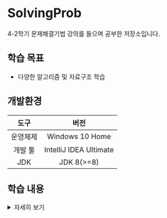 # SolvingProb
4-2학기 문제해결기법 강의를 들으며 공부한 저장소입니다.

## 학습 목표
- 다양한 알고리즘 및 자료구조 학습

## 개발환경
|도구|버전|
|:---:|:---:|
|운영체제|Windows 10 Home|
|개발 툴|IntelliJ IDEA Ultimate|
|JDK|JDK 8(>=8)|

## 학습 내용
<details>  
<summary> 자세히 보기 </summary>

|Chapter|내용|
|:---:|:---:|
|1|[자바 기초 / 큰 정수 / 복잡도 / 배열 / 정렬 / k-th 최대값](https://github.com/yks095/SolvingProb/tree/master/src/chapter/ch1)|
|2|[배열 & 연결리스트 임의접근 / 첫위치 삽입 & 시간복잡도 비교](https://github.com/yks095/SolvingProb/tree/master/src/chapter/ch2)|
|3|[연결리스트](https://github.com/yks095/SolvingProb/tree/master/src/chapter/ch3)|
|4|[스택](https://github.com/yks095/SolvingProb/tree/master/src/chapter/ch4)|
|5|[큐](https://github.com/yks095/SolvingProb/tree/master/src/chapter/ch5)|
|6|[재귀](https://github.com/yks095/SolvingProb/tree/master/src/chapter/ch6)|
|7|[정렬](https://github.com/yks095/SolvingProb/tree/master/src/chapter/ch7)|
|8|[이진 탐색](https://github.com/yks095/SolvingProb/tree/master/src/chapter/ch8)|
|9|[이진 탐색 트리](https://github.com/yks095/SolvingProb/tree/master/src/chapter/ch9)|
|10|[이진 힙](https://github.com/yks095/SolvingProb/tree/master/src/chapter/ch10)| 
|11|[그래프](https://github.com/yks095/SolvingProb/tree/master/src/chapter/ch11)|
|12|[서로소 집합](https://github.com/yks095/SolvingProb/tree/master/src/chapter/ch12)|
|13|[해싱](https://github.com/yks095/SolvingProb/tree/master/src/chapter/ch13)|

</details>